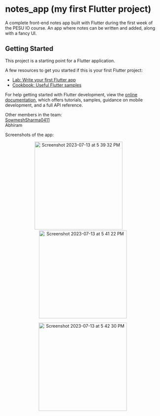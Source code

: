 # notes_app (my first Flutter project)

A complete front-end notes app built with Flutter during the first week of the PESU IO course.
An app where notes can be written and added, along with a fancy UI.

## Getting Started

This project is a starting point for a Flutter application.

A few resources to get you started if this is your first Flutter project:

- [Lab: Write your first Flutter app](https://docs.flutter.dev/get-started/codelab)
- [Cookbook: Useful Flutter samples](https://docs.flutter.dev/cookbook)

For help getting started with Flutter development, view the
[online documentation](https://docs.flutter.dev/), which offers tutorials,
samples, guidance on mobile development, and a full API reference.

Other members in the team:<br>
[SowmeshSharma0411](https://github.com/SowmeshSharma0411)<br>
Abhiram

Screenshots of the app:<br>
<div align="center">
  <img width="285" alt="Screenshot 2023-07-13 at 5 39 32 PM" src="https://github.com/ShubhKanodia/NotesApp/assets/110471762/0ea9712f-d4fb-4331-8e9a-8576266f2e4d">
  <img width="20">&nbsp
  <img width="285" alt="Screenshot 2023-07-13 at 5 41 22 PM" src="https://github.com/ShubhKanodia/NotesApp/assets/110471762/4bd0997b-c2d8-44f0-8aa3-beb3895f300d">
</div>
<p align="center"><img width="286" alt="Screenshot 2023-07-13 at 5 42 30 PM" src="https://github.com/ShubhKanodia/NotesApp/assets/110471762/44876f79-077a-49dd-b549-1e1a063d3de3"></p>

